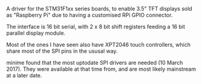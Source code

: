 A driver for the STM31F1xx series boards, to enable 3.5" TFT displays sold as "Raspberry Pi" due to having a customised RPi GPIO connector.

The interface is 16 bit serial, with 2 x 8 bit shift registers feeding a 16 bit parallel display module.

Most of the ones I have seen also have XPT2046 touch controllers, which share most of the SPI pins in the ususal way.

minime found that the most uptodate SPI drivers are needed (10 March 2017). They were available at that time from, 
and are most likely mainstream at a later date.
